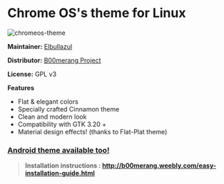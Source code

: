 # Chrome OS's theme for Linux

![chromeos-theme](http://b00merang.weebly.com/uploads/1/6/8/1/16813022/screenshot-2017-02-24-08-20-40-orig_orig.png)

**Maintainer:** [Elbullazul](https://github.com/elbullazul)

**Distributor:** [B00merang Project](https://github.com/B00merang-Project)

**License:** GPL v3

**Features**
- Flat & elegant colors 
- Specially crafted Cinnamon theme 
- Clean and modern look
- Compatibility with GTK 3.20 +
- Material design effects! (thanks to Flat-Plat theme)

### [Android theme available too!](https://github.com/B00merang-Project/Android) ###
 
> **Installation instructions : http://b00merang.weebly.com/easy-installation-guide.html**
